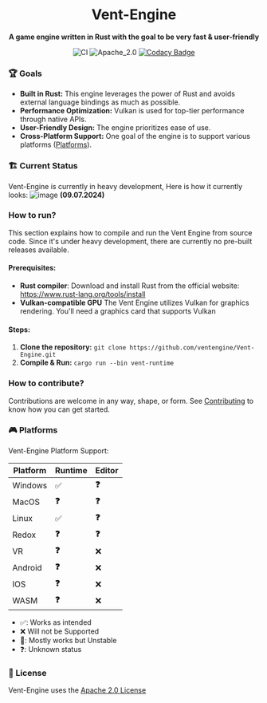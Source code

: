 <div align="center">

# Vent-Engine

**A game engine written in Rust with the goal to be very fast & user-friendly**

![CI](https://github.com/Snowiiii/Vent-Engine/actions/workflows/rust.yml/badge.svg)
![Apache_2.0](https://img.shields.io/badge/license-Apache_2.0-blue.svg)
[![Codacy Badge](https://app.codacy.com/project/badge/Grade/f9d502f771314c628eee53e1369c750a)](https://app.codacy.com/gh/Snowiiii/Vent-Engine/dashboard?utm_source=gh&utm_medium=referral&utm_content=&utm_campaign=Badge_grade)

</div>

### 🏆 Goals

- **Built in Rust:** This engine leverages the power of Rust and avoids external language bindings as much as possible.
- **Performance Optimization:** Vulkan is used for top-tier performance through native APIs.
- **User-Friendly Design:** The engine prioritizes ease of use.
- **Cross-Platform Support:** One goal of the engine is to support various platforms ([Platforms](#platforms)).

### 🏗 Current Status
Vent-Engine is currently in heavy development, Here is how it currently looks:
![image](https://github.com/Snowiiii/Vent-Engine/assets/71594357/5dd81844-9d01-4795-a0fc-4f9e5a5c1a4e)
**(09.07.2024)**

### How to run?
This section explains how to compile and run the Vent Engine from source code. Since it's under heavy development, there are currently no pre-built releases available.

#### Prerequisites:
- **Rust compiler**: Download and install Rust from the official website: https://www.rust-lang.org/tools/install
- **Vulkan-compatible GPU** The Vent Engine utilizes Vulkan for graphics rendering. You'll need a graphics card that supports Vulkan
#### Steps:
1. **Clone the repository:**
`git clone https://github.com/ventengine/Vent-Engine.git`
2. **Compile & Run:** 
`cargo run --bin vent-runtime`


### How to contribute?

Contributions are welcome in any way, shape, or form. See [Contributing](CONTRIBUTING.md) to know how you can get started.

### 🎮 Platforms

Vent-Engine Platform Support:

| Platform | Runtime | Editor |
| -------- | ------- | ------ |
| Windows  | ✅️     | **❓** |
| MacOS    | **❓**  | **❓** |
| Linux     | ✅️     | **❓** |
| Redox    | **❓**  | **❓** |
| VR       | **❓**  | ❌     |
| Android  | **❓**  | ❌     |
| IOS      | **❓**  | ❌     |
| WASM     | **❓**  | ❌     |

- ✅: Works as intended
- ❌ Will not be Supported
- 😬: Mostly works but Unstable
- ❓: Unknown status

### 📝 License

Vent-Engine uses the [Apache 2.0 License](LICENSE)
